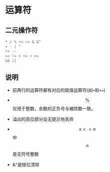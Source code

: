 # 运算符

## 二元操作符

```go
* / % << >> & &^
+ - | ^
++ --
== != < <= > >= 
&& ||
```

## 说明

* 前两行的运算符都有对应的赋值运算符(如`+`和`+=`)

* $$\%$$仅用于整数，余数的正负号与被除数一致。
* 溢出的高位部分会无提示地丢弃
* $$x<<n$$中$$n$$是无符号整数
*  &^是按位清除

